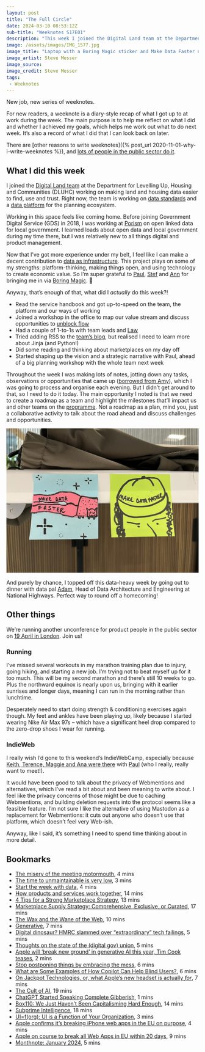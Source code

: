 ```yaml
---
layout: post
title: "The Full Circle"
date: 2024-03-10 08:53:12Z
sub-title: "Weeknotes S17E01"
description: "This week I joined the Digital Land team at the Department for Levelling Up, Housing and Communities, working on making land and housing data easier to find, use and trust."
image: /assets/images/IMG_1577.jpg
image_title: "Laptop with a Boring Magic sticker and Make Data Faster note on it"
image_artist: Steve Messer
image_source:
image_credit: Steve Messer
tags:
 - Weeknotes
---
```


New job, new series of weeknotes.

For new readers, a weeknote is a diary-style recap of what I got up to at work during the week. The main purpose is to help me reflect on what I did and whether I achieved my goals, which helps me work out what to do next week. It’s also a record of what I did that I can look back on later.

There are [other reasons to write weeknotes]({% post_url 2020-11-01-why-i-write-weeknotes %}), and [lots of people in the public sector do it](https://neilojwilliams.net/about/week-notes/).

## What I did this week

I joined the [Digital Land team](https://digital-land.github.io/about/) at the Department for Levelling Up, Housing and Communities (DLUHC) working on making land and housing data easier to find, use and trust. Right now, the team is working on [data standards](https://digital-land.github.io/data-standards/) and a [data platform](https://www.planning.data.gov.uk) for the planning ecosystem.

Working in this space feels like coming home. Before joining Government Digital Service (GDS) in 2018, I was working at [Porism](https://porism.com) on open linked data for local government. I learned loads about open data and local government during my time there, but I was relatively new to all things digital and product management.

Now that I’ve got more experience under my belt, I feel like I can make a decent contribution to [data as infrastructure](https://theodi.org/insights/explainers/what-is-data-infrastructure/). This project plays on some of my strengths: platform-thinking, making things open, and using technology to create economic value. So I’m super grateful to [Paul](https://www.linkedin.com/in/pdowney/), [Stef](https://www.linkedin.com/in/stefanwebb/) and [Ann](https://annkempster.com) for bringing me in via [Boring Magic](https://boringmagi.cc). 🙏

Anyway, that’s enough of that, what did I *actually* do this week?!

- Read the service handbook and got up-to-speed on the team, the platform and our ways of working
- Joined a workshop in the office to map our value stream and discuss opportunities to [unblock flow](https://digital-land.github.io/blog-post/beta-team/#slow-down-to-flow-fast)
- Had a couple of 1-to-1s with team leads and [Law](https://public.digital/people/lawrence-kitson)
- Tried adding RSS to the [team’s blog](https://github.com/digital-land/digital-land.github.io/tree/main/content/blog-post), but realised I need to learn more about Jinja (and Python!)
- Did some reading and thinking about marketplaces on my day off
- Started shaping up the vision and a strategic narrative with Paul, ahead of a big planning workshop with the whole team next week

Throughout the week I was making lots of notes, jotting down any tasks, observations or opportunities that came up ([borrowed from Amy](https://amyhupe.co.uk/articles/new-job-process/)), which I was going to process and organise each evening. But I didn’t get around to that, so I need to do it today. The main opportunity I noted is that we need to create a roadmap as a team and highlight the milestones that’ll impact us and other teams on the [programme](https://dluhcdigital.blog.gov.uk/category/digital-planning/). Not a roadmap as a plan, mind you, just a collaborative activity to talk about the road ahead and discuss challenges and opportunities.

![Drawings by Paul Downey. One shows Nyan Cat flying ahead next to the phrase ‘Make Data Faster’. The other shows a lad wearing a cap with ‘Make Data Faster’ on it.](/assets/images/IMG_1575.jpg "Drawings by Paul Downey")

And purely by chance, I topped off this data-heavy week by going out to dinner with data pal [Adam](https://adamlocker.github.io/my-wee-blog/), Head of Data Architecture and Engineering at National Highways. Perfect way to round off a homecoming!

## Other things

We’re running another unconference for product people in the public sector on [19 April in London](https://productforthepeople.xyz/product-for-the-people-4-london-d1d1cc92ebdc). Join us!

### Running

I’ve missed several workouts in my marathon training plan due to injury, going hiking, and starting a new job. I’m trying not to beat myself up for it too much. This will be my second marathon and there’s still 10 weeks to go. Plus the northward equinox is nearly upon us, bringing with it earlier sunrises and longer days, meaning I can run in the morning rather than lunchtime.

Desperately need to start doing strength & conditioning exercises again though. My feet and ankles have been playing up, likely because I started wearing Nike Air Max 97s – which have a significant heel drop compared to the zero-drop shoes I wear for running.

### IndieWeb

I really wish I’d gone to this weekend’s IndieWebCamp, especially because [Keith, Terence, Maggie and Ana were there](https://adactio.com/notes/20962) with [Paul](https://mastodon.social/@paulrobertlloyd/112067859754829665) (who I really, really want to meet!).

It would have been good to talk about the privacy of Webmentions and alternatives, which I’ve read a bit about and been meaning to write about. I feel like the privacy concerns of those might be due to caching Webmentions, and building deletion requests into the protocol seems like a feasible feature. I’m not sure I like the alternative of using Mastodon as a replacement for Webmentions: it cuts out anyone who doesn’t use that platform, which doesn’t feel very Web-ish.

Anyway, like I said, it’s something I need to spend time thinking about in more detail.

## Bookmarks

- [The misery of the meeting motormouth](https://on.ft.com/3IvArm9), 4 mins
- [The time to unmaintainable is very low](https://daverupert.com/2024/01/time-to-unmaintainable/), 3 mins
- [Start the week with data](https://dasbarrett.medium.com/start-the-week-with-data-32d22482cdad), 4 mins
- [How products and services work together](https://good.services/blog/products-vs-services), 14 mins
- [4 Tips for a Strong Marketplace Strategy](https://www.reforge.com/blog/marketplace-strategy), 13 mins
- [Marketplace Supply Strategy: Comprehensive, Exclusive, or Curated](https://www.reforge.com/blog/marketplace-supply-strategy), 17 mins
- [The Wax and the Wane of the Web](https://alistapart.com/article/the-wax-and-the-wane-of-the-web/), 10 mins
- [Generative](https://ethanmarcotte.com/wrote/generative/), 7 mins
- [Digital dinosaur? HMRC slammed over “extraordinary” tech failings](https://www.thestack.technology/digital-dinosaur-hmrc-blasted-over-extraordinary-tech-failings/), 5 mins
- [Thoughts on the state of the (digital gov) union](https://digitalbydefault.com/2024/02/29/old-man-yells-at-cloud-digital-gov-edition/), 5 mins
- [Apple will ‘break new ground’ in generative AI this year, Tim Cook teases](https://9to5mac.com/2024/02/28/apple-ai-break-new-ground/), 2 mins
- [Stop postponing things by embracing the mess](https://www.deprocrastination.co/blog/stop-postponing-things-by-embracing-the-mess), 6 mins
- [What are Some Examples of How Copilot Can Help Blind Users?](https://blog.blackspheretech.com/?p=473), 6 mins
- [On Jackpot Technologies, or, what Apple’s new headset is actually *for*](https://davekarpf.substack.com/p/on-jackpot-technologies-or-what-apples?utm_source=substack&utm_medium=email), 7 mins
- [The Cult of AI](https://www.rollingstone.com/culture/culture-features/ai-companies-advocates-cult-1234954528/), 19 mins
- [ChatGPT Started Speaking Complete Gibberish](https://www.404media.co/chatgpt-started-speaking-gibberish/), 1 mins
- [Box110: We Just Haven’t Been Capitalisming Hard Enough](https://blog.tobiasrevell.com/2024/02/21/box110-we-just-havent-been-capitalisming-hard-enough/), 14 mins
- [Subprime Intelligence](https://www.wheresyoured.at/sam-altman-fried/), 18 mins
- [UI=f(org): UI is a Function of Your Organization](https://blog.jim-nielsen.com/2024/ui-fn-org/), 3 mins
- [Apple confirms it’s breaking iPhone web apps in the EU on purpose](https://techcrunch.com/2024/02/15/apple-confirms-its-breaking-iphone-web-apps-in-the-eu-on-purpose/?guccounter=1), 4 mins
- [Apple on course to break all Web Apps in EU within 20 days](https://open-web-advocacy.org/blog/apple-on-course-to-break-all-web-apps-in-eu-within-20-days/), 9 mins
- [Monthnote: January 2024](https://weeknot.es/monthnote-january-2024-82aa318e1582), 5 mins
